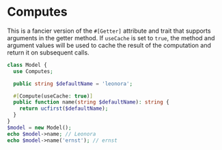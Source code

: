 # Computes

This is a fancier version of the `#[Getter]` attribute and trait that supports arguments in the getter method. If `useCache` is set to `true`, the method and argument values will be used to cache the result of the computation and return it on subsequent calls.

```php
class Model {
  use Computes;

  public string $defaultName = 'leonora';

  #[Compute(useCache: true)]
  public function name(string $defaultName): string {
    return ucfirst($defaultName);
  }
}
$model = new Model();
echo $model->name; // Leonora
echo $model->name('ernst'); // ernst
```